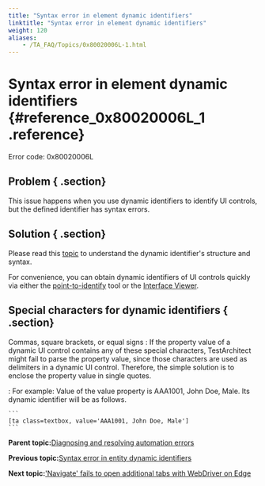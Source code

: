 ```yaml
--- 
title: "Syntax error in element dynamic identifiers"
linktitle: "Syntax error in element dynamic identifiers"
weight: 120
aliases: 
    - /TA_FAQ/Topics/0x80020006L-1.html
---
```

# Syntax error in element dynamic identifiers {#reference_0x80020006L_1 .reference}

Error code: 0x80020006L

## Problem { .section}

This issue happens when you use dynamic identifiers to identify UI controls, but the defined identifier has syntax errors.

## Solution { .section}

Please read this [topic](../../TA_Help/Topics/The_test_language_dynamic_identifiers.html) to understand the dynamic identifier's structure and syntax.

For convenience, you can obtain dynamic identifiers of UI controls quickly via either the [point-to-identify](../../TA_Help/Topics/Interface_def_client_interface_tool_identify.html) tool or the [Interface Viewer](../../TA_Help/Topics/Interface_def_Viewer_reading.html).

## Special characters for dynamic identifiers { .section}

Commas, square brackets, or equal signs
:   If the property value of a dynamic UI control contains any of these special characters, TestArchitect might fail to parse the property value, since those characters are used as delimiters in a dynamic UI control. Therefore, the simple solution is to enclose the property value in single quotes.

:   For example: Value of the value property is AAA1001, John Doe, Male. Its dynamic identifier will be as follows.

    ```
    [ta class=textbox, value='AAA1001, John Doe, Male']
    ```

**Parent topic:**[Diagnosing and resolving automation errors](../../TA_FAQ/Topics/faq.automation_error.html)

**Previous topic:**[Syntax error in entity dynamic identifiers](../../TA_FAQ/Topics/0x80020006L.html)

**Next topic:**['Navigate' fails to open additional tabs with WebDriver on Edge](../../TA_FAQ/Topics/0x80020008L.html)

